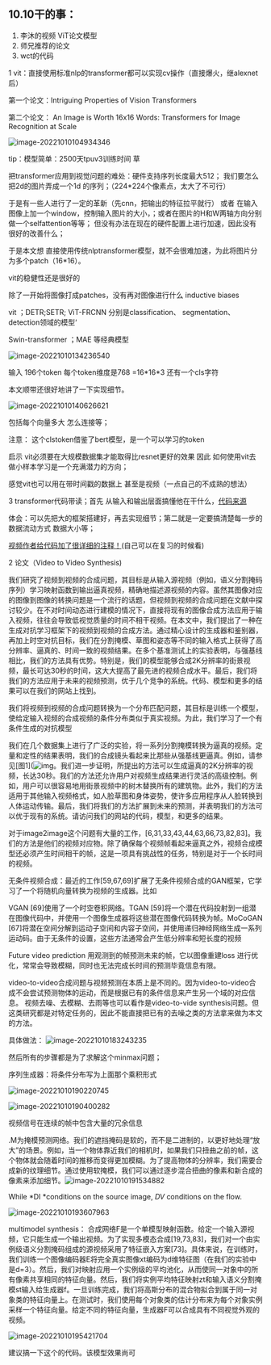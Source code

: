## 10.10干的事：

1. 李沐的视频 ViT论文模型
2. 师兄推荐的论文
3. wct的代码





1 vit：直接使用标准nlp的transformer都可以实现cv操作（直接爆火，继alexnet后）

第一个论文：Intriguing Properties of Vision Transformers

第二个论文： An Image is Worth 16x16 Words: Transformers for Image Recognition at Scale

![image-20221010104934346](C:\Users\lzhrt\AppData\Roaming\Typora\typora-user-images\image-20221010104934346.png)

tip：模型简单：2500天tpuv3训练时间 草

把transformer应用到视觉问题的难处：硬件支持序列长度最大512； 我们要怎么把2d的图片弄成一个1d 的序列；（224*224个像素点，太大了不可行）

于是有一些人进行了一定的革新（先cnn，把输出的特征拉平就行） 或者 在输入图像上加一个window，控制输入图片的大小，；或者在图片的H和W两轴方向分别做一个selfattention等等； 但没有办法在现在的硬件配置上进行加速，因此没有很好的改善什么；

于是本文想 直接使用传统nlptransformer模型，就不会很难加速，为此将图片分为多个patch（16*16）。

vit的稳健性还是很好的

除了一开始将图像打成patches，没有再对图像进行什么 inductive biases

vit ；DETR;SETR;  ViT-FRCNN 分别是classification、 segmentation、detection领域的模型‘

Swin-transformer  ；MAE 等经典模型  

![image-20221010134236540](C:\Users\lzhrt\AppData\Roaming\Typora\typora-user-images\image-20221010134236540.png)

 输入 196个token 每个token维度是768 =16\*16\*3 还有一个cls字符

本文顺带还很好地讲了一下实现细节。

![image-20221010140626621](C:\Users\lzhrt\AppData\Roaming\Typora\typora-user-images\image-20221010140626621.png)

包括每个向量多大 怎么连接等；

注意： 这个clstoken借鉴了bert模型，是一个可以学习的token

启示 vit必须要在大规模数据集才能取得比resnet更好的效果 因此 如何使用vit去做小样本学习是一个充满潜力的方向；

感觉vit也可以用在带时间戳的数据上 甚至是视频（一点自己的不成熟的想法）





3 transformer代码带读；首先 从输入和输出层面搞懂他在干什么，[代码来源](https://github.com/lanzehua/nlp-tutorial/tree/master/5-1.Transformer)

体会：可以先把大的框架搭建好，再去实现细节；第二就是一定要搞清楚每一步的数据流动方式 数据大小等；

[视频作者给代码加了很详细的注释！](https://www.bilibili.com/video/av336091126/)(自己可以在复习的时候看)





2 论文（Video to Video Synthesis)

​	我们研究了视频到视频的合成问题，其目标是从输入源视频（例如，语义分割掩码序列）学习映射函数到输出逼真视频，精确地描述源视频的内容。虽然其图像对应的图像到图像的转换问题是一个流行的话题，但视频到视频的合成问题在文献中探讨较少。在不对时间动态进行建模的情况下，直接将现有的图像合成方法应用于输入视频，往往会导致低视觉质量的时间不相干视频。在本文中，我们提出了一种在生成对抗学习框架下的视频到视频的合成方法。通过精心设计的生成器和鉴别器，再加上时空对抗目标，我们在分割掩模、草图和姿态等不同的输入格式上获得了高分辨率、逼真的、时间一致的视频结果。在多个基准测试上的实验表明，与强基线相比，我们的方法具有优势。特别是，我们的模型能够合成2K分辨率的街景视频，最长可达30秒的时间，这大大提高了最先进的视频合成水平。最后，我们将我们的方法应用于未来的视频预测，优于几个竞争的系统。代码、模型和更多的结果可以在我们的网站上找到。



我们将视频到视频的合成问题转换为一个分布匹配问题，其目标是训练一个模型，使给定输入视频的合成视频的条件分布类似于真实视频。为此，我们学习了一个有条件生成的对抗模型

我们在几个数据集上进行了广泛的实验，将一系列分割掩模转换为逼真的视频。定量和定性的结果表明，我们的合成镜头看起来比那些从强基线更逼真。例如，请参见[图1](![img](file:///C:\Users\lzhrt\AppData\Roaming\Tencent\QQTempSys\%W@GJ$ACOF(TYDYECOKVDYB.png)https://tcwang0509.github.io/vid2vid/paper_gifs/cityscapes_comparison.gif)。我们进一步证明，所提出的方法可以生成逼真的2K分辨率的视频，长达30秒。我们的方法还允许用户对视频生成结果进行灵活的高级控制。例如，用户可以很容易地用街景视频中的树木替换所有的建筑物。此外，我们的方法适用于其他输入视频格式，如人脸草图和身体姿势，使许多应用程序从人脸转换到人体运动传输。最后，我们将我们的方法扩展到未来的预测，并表明我们的方法可以优于现有的系统。请访问我们的网站的代码，模型，和更多的结果。

对于image2image这个问题有大量的工作，[6,31,33,43,44,63,66,73,82,83]。我们的方法是他们的视频对应物。除了确保每个视频帧看起来逼真之外，视频合成模型还必须产生时间相干的帧，这是一项具有挑战性的任务，特别是对于一个长时间的视频。

无条件视频合成：最近的工作[59,67,69]扩展了无条件视频合成的GAN框架，它学习了一个将随机向量转换为视频的生成器。比如

VGAN [69]使用了一个时空卷积网络。TGAN [59]将一个潜在代码投射到一组潜在图像代码中，并使用一个图像生成器将这些潜在图像代码转换为帧。MoCoGAN [67]将潜在空间分解到运动子空间和内容子空间，并使用递归神经网络生成一系列运动码。由于无条件的设置，这些方法通常会产生低分辨率和短长度的视频

Future video prediction
用观测到的帧预测未来的帧，它以图像重建loss 进行优化，常常会导致模糊，同时也无法完成长时间的预测毕竟信息有限。

video-to-video合成问题与视频预测在本质上是不同的。因为video-to-video合成不会尝试预测物体的运动，而是根据已有的条件信息来产生另一个域的对应信息。
视频去噪、去模糊、去雨等也可以看作是video-to-vide synthesis问题。但这类研究都是对特定任务的，因此不能直接把已有的去噪之类的方法拿来做为本文的方法。



具体做法： ![image-20221010183243235](C:\Users\lzhrt\AppData\Roaming\Typora\typora-user-images\image-20221010183243235.png)

然后所有的步骤都是为了求解这个minmax问题；

序列生成器：将条件分布写为上面那个乘积形式

![image-20221010190220745](C:\Users\lzhrt\AppData\Roaming\Typora\typora-user-images\image-20221010190220745.png)

![image-20221010190400282](C:\Users\lzhrt\AppData\Roaming\Typora\typora-user-images\image-20221010190400282.png)

视频信号在连续的帧中包含大量的冗余信息

.M为掩模预测网络。我们的遮挡掩码是软的，而不是二进制的，以更好地处理“放大”的场景。例如，当一个物体靠近我们的相机时，如果我们只扭曲之前的帧，这个物体就会随着时间的推移而变得更加模糊。为了提高物体的分辨率，我们需要合成新的纹理细节。通过使用软掩模，我们可以通过逐步混合扭曲的像素和新合成的像素来添加细节。![image-20221010191534882](C:\Users\lzhrt\AppData\Roaming\Typora\typora-user-images\image-20221010191534882.png)

While *DI *conditions on the source image, *DV* conditions on the flow.

![image-20221010193607963](C:\Users\lzhrt\AppData\Roaming\Typora\typora-user-images\image-20221010193607963.png)

multimodel synthesis： 合成网络F是一个单模型映射函数。给定一个输入源视频，它只能生成一个输出视频。为了实现多模态合成[19,73,83]，我们对一个由实例级语义分割掩码组成的源视频采用了特征嵌入方案[73]。具体来说，在训练时，我们训练一个图像编码器E将完全真实图像xt编码为d维特征图（在我们的实验中是d=3）。然后，我们对映射应用一个实例级的平均池化，从而使同一对象中的所有像素共享相同的特征向量。然后，我们将实例平均特征映射zt和输入语义分割掩模st输入给生成器f。一旦训练完成，我们将高斯分布的混合物拟合到属于同一对象类的特征向量上。在测试时，我们使用每个对象类的估计分布来为每个对象实例采样一个特征向量。给定不同的特征向量，生成器F可以合成具有不同视觉外观的视频。

![image-20221010195421704](C:\Users\lzhrt\AppData\Roaming\Typora\typora-user-images\image-20221010195421704.png)

建议搞一下这个的代码。该模型效果尚可

